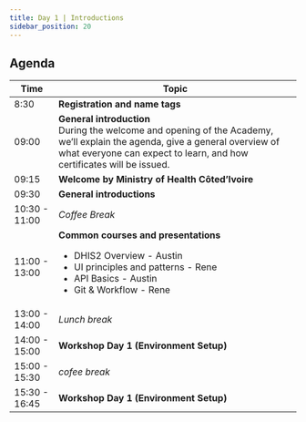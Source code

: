 ```yaml
---
title: Day 1 | Introductions
sidebar_position: 20
---
```


## Agenda
| Time          | Topic                                                                                                                                                                                                    |
| ------------- | -------------------------------------------------------------------------------------------------------------------------------------------------------------------------------------------------------- |
| 8:30          | **Registration and name tags**                                                                                                                                                                           |
| 09:00         | **General introduction**<br/>During the welcome and opening of the Academy, we’ll explain the agenda, give a general overview of what everyone can expect to learn, and how certificates will be issued. |
| 09:15         | **Welcome by Ministry of Health Côted’Ivoire**                                                                                                                                                           |
| 09:30         | **General introductions**                                                                                                                                                                                |
| 10:30 - 11:00 | _Coffee Break_                                                                                                                                                                                           |
| 11:00 - 13:00 | **Common courses and presentations**<br/><ul><li>DHIS2 Overview - Austin</li><li>UI principles and patterns - Rene</li><li>API Basics - Austin</li><li>Git & Workflow - Rene</li></ul>                   |
| 13:00 - 14:00 | _Lunch break_                                                                                                                                                                                            |
| 14:00 - 15:00 | **Workshop Day 1 (Environment Setup)**                                                                                                                                                                   |
| 15:00 - 15:30 | _cofee break_                                                                                                                                                                                            |  |
| 15:30 - 16:45 | **Workshop Day 1 (Environment Setup)**                                                                                                                                                                   |